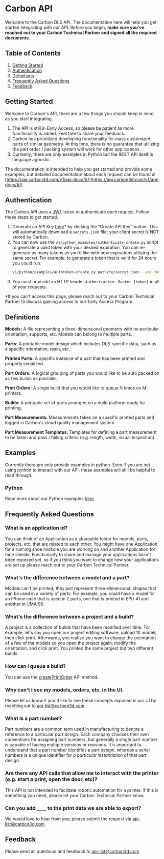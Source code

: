 # Carbon API
Welcome to the Carbon DLS API.
The documentation here will help you get started integrating with our API. Before you begin, **make sure you've reached out to your Carbon Technical Partner and signed all the required documents**.

## Table of Contents
1. [Getting Started](#getting-started)
2. [Authentication](#authentication)
3. [Definitions](#definitions)
4. [Frequently Asked Questions](#frequently-asked-questions)
5. [Feedback](#feedback)

## Getting Started
Welcome to Carbon's API, there are a few things you should keep in mind as you start integrating.
1. The API is still in Early Access, so please be patient as more functionality is added. Feel free to share your feedback.
2. Carbon has prioritized developing functionality for mass customized parts of similar geometry. At this time, there is no guarantee that utilizing the part order / packing system will work for other applications.
3. Currently, there are only examples in Python but the REST API itself is language agnostic.

The documentation is intended to help you get started and provide some examples, but detailed documentation about each request can be found at [https://api.carbon3d.com/v1/api-docs/#/](https://api.carbon3d.com/v1/api-docs/#/).

## Authentication
The Carbon API uses a [JWT](https://en.wikipedia.org/wiki/JSON_Web_Token) token to authenticate each request. Follow these steps to get started.
1. Generate an API Key [here](https://carbon3d.print.carbon3d.com/api_keys)* by clicking the "Create API Key" button. This will automatically download a `secrets.json` file; your client secret is NOT stored by Carbon.
2. You can now use the `v1/python_examples/authenticate-create.py` script to generate a valid token with your desired expiration. You can re-generate as many tokens as you'd like with new expirations utilizing the same secret. For example, to generate a token that is valid for 24 hours you could run:
    ``` bash
    v1/python/examples/authtoken-create.py path/to/secret.json --exp_hours 24
    ```
3. You must now add an HTTP header `Authorization: Bearer [token]` in all of your requests.

*If you can't access this page, please reach out to your Carbon Technical Partner to discuss gaining access to our Early Access Program.

## Definitions
**Models:** A file representing a three-dimensional geometry with no particular orientation, supports, etc. Models can belong to multiple parts.

**Parts:** A printable model design which includes DLS-specific data, such as a specific orientation, resin, etc.

**Printed Parts:** A specific instance of a part that has been printed and properly serialized.

**Part Orders:** A logical grouping of parts you would like to be auto packed on as few builds as possible.

**Print Orders:** A single build that you would like to queue N times on M printers.

**Builds:** A printable set of parts arranged on a build platform ready for printing.

**Part Measurements:** Measurements taken on a specific printed parts and logged in Carbon's cloud quality management system

**Part Measurement Templates:** Templates for defining a part measurement to be taken and pass / failing criteria (e.g. length, width, visual inspection)

## Examples
Currently there are only provide examples in python. Even if you are not using python to interact with our API, these examples will still be helpful to read through.

### Python
Read more about our Python examples [here](v1/python_examples/README.md)

## Frequently Asked Questions
### What is an application id?
You can think of an Application as a shareable folder for models, parts, projects, etc. that are related to each other. You might have one Application for a running shoe midsole you are working on and another Application for face shields. Functionality to share and manage your applications hasn't been exposed yet, so if you think you want to change how your applications are set up please reach out to your Carbon Technical Partner.

### What's the difference between a model and a part?
Models can't be printed; they just represent three-dimensional shapes that can be used in a variety of parts. For example, you could have a model for an iPhone case that is used in 2 parts, one that is printed in EPU 41 and another in UMA 90.

### What's the difference between a project and a build?
A project is a collection of builds that have been modified over time. For example, let's say you open our project editing software, upload 10 models, then click print. Afterwards, you realize you want to change the orientation of a few of the models so you open the project again, modify the orientation, and click print. You printed the same project but two different builds.

### How can I queue a build?
You can use the [createPrintOrder](https://api.carbon3d.com/v1/api-docs/#/PrintOrders/createPrintOrder) API method.

### Why can't I see my models, orders, etc. in the UI.
Please let us know if you'd like to see these concepts exposed in our UI by reaching out to <api-list@carbon3d.com>

### What is a part number?
Part numbers are a common term used in manufacturing to denote a reference to a particular _part design_. Each company chooses their own conventions for assigning part numbers, but generally a single part number is capable of having multiple versions or revisions. It is important to understand that a part number identifies a part _design_, whereas a serial numbers is a unique identifier for _a particular instantiation_ of that part design.

### Are there any API calls that allow me to interact with the printer (e.g. start a print, open the door, etc)?
This API is not intended to facilitate robotic automation for a printer. If this is something you need, please let your Carbon Technical Partner know.

### Can you add ____ to the print data we are able to export?
We would love to hear from you; please submit the request via <api-list@carbon3d.com>

## Feedback
Please send all questions and feedback to <api-list@carbon3d.com>
